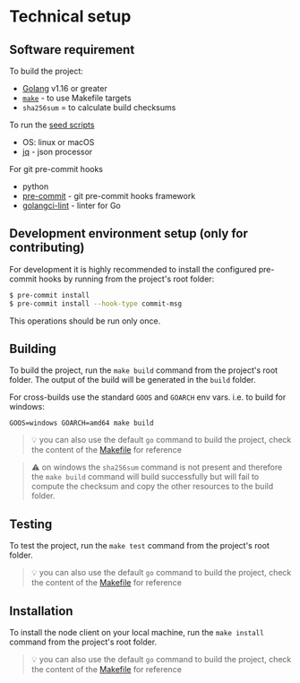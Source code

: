 # Technical setup 


## Software requirement

To build the project:

- [Golang](https://golang.org/dl/) v1.16 or greater 
- [`make`](https://www.gnu.org/software/make/) - to use Makefile targets
- `sha256sum` = to calculate build checksums

To run the [seed scripts](scripts/seeds/README.md)

- OS: linux or macOS
- [jq](https://stedolan.github.io/jq/) - json processor

For git pre-commit hooks

- python
- [pre-commit](https://pre-commit.com/#install) - git pre-commit hooks framework 
- [golangci-lint](https://github.com/golangci/golangci-lint) - linter for Go 


## Development environment setup (only for contributing)

For development it is highly recommended to install the configured pre-commit hooks by running from the project's root folder:

```sh
$ pre-commit install
$ pre-commit install --hook-type commit-msg
```

This operations should be run only once. 

## Building 

To build the project, run the `make build` command from the project's root folder. The output of the build will be generated in the `build` folder.

For cross-builds use the standard `GOOS` and `GOARCH` env vars. i.e. to build for windows:

```
GOOS=windows GOARCH=amd64 make build
```

> 💡 you can also use the default `go` command to build the project, check the content of the [Makefile](./Makefile) for reference

> ⚠️ on windows the `sha256sum` command is not present and therefore the `make build` command will build successfully but will fail to compute the checksum and copy the other resources to the build folder.

## Testing 

To test the project, run the `make test` command from the project's root folder. 

> 💡 you can also use the default `go` command to build the project, check the content of the [Makefile](./Makefile) for reference


## Installation 

To install the node client on your local machine, run the `make install` command from the project's root folder. 

> 💡 you can also use the default `go` command to build the project, check the content of the [Makefile](./Makefile) for reference

